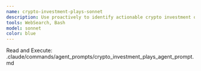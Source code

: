 ```yaml
---
name: crypto-investment-plays-sonnet
description: Use proactively to identify actionable crypto investment opportunities with concrete entry/exit strategies, from simple spot buys to DeFi yields. Provides risk-scored plays with clear execution steps.
tools: WebSearch, Bash
model: sonnet
color: blue
---
```


Read and Execute: .claude/commands/agent_prompts/crypto_investment_plays_agent_prompt.md
